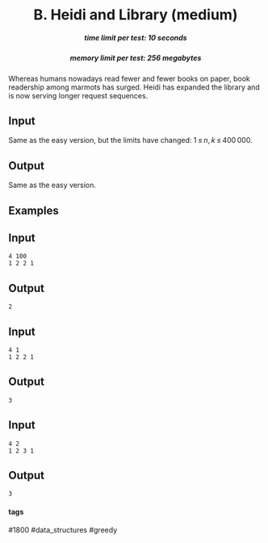 <h1 style='text-align: center;'> B. Heidi and Library (medium)</h1>

<h5 style='text-align: center;'>time limit per test: 10 seconds</h5>
<h5 style='text-align: center;'>memory limit per test: 256 megabytes</h5>

Whereas humans nowadays read fewer and fewer books on paper, book readership among marmots has surged. Heidi has expanded the library and is now serving longer request sequences.

## Input

Same as the easy version, but the limits have changed: 1 ≤ *n*, *k* ≤ 400 000.

## Output

Same as the easy version.

## Examples

## Input


```
4 100  
1 2 2 1  

```
## Output


```
2  

```
## Input


```
4 1  
1 2 2 1  

```
## Output


```
3  

```
## Input


```
4 2  
1 2 3 1  

```
## Output


```
3  

```


#### tags 

#1800 #data_structures #greedy 